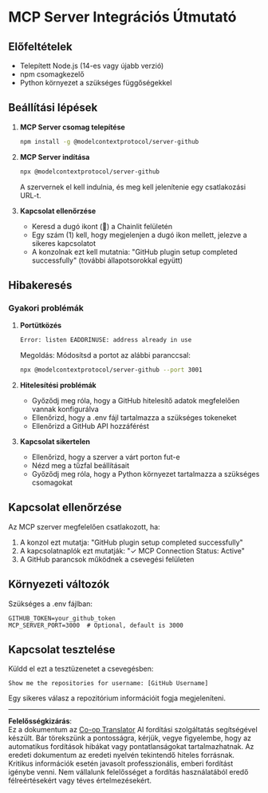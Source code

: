 <!--
CO_OP_TRANSLATOR_METADATA:
{
  "original_hash": "c4be907703b836d1a1c360db20da4de9",
  "translation_date": "2025-08-29T21:27:20+00:00",
  "source_file": "11-agentic-protocols/code_samples/github-mcp/MCP_SETUP.md",
  "language_code": "hu"
}
-->
# MCP Server Integrációs Útmutató

## Előfeltételek
- Telepített Node.js (14-es vagy újabb verzió)
- npm csomagkezelő
- Python környezet a szükséges függőségekkel

## Beállítási lépések

1. **MCP Server csomag telepítése**  
   ```bash
   npm install -g @modelcontextprotocol/server-github
   ```

2. **MCP Server indítása**  
   ```bash
   npx @modelcontextprotocol/server-github
   ```  
   A szervernek el kell indulnia, és meg kell jelenítenie egy csatlakozási URL-t.

3. **Kapcsolat ellenőrzése**  
   - Keresd a dugó ikont (🔌) a Chainlit felületén  
   - Egy szám (1) kell, hogy megjelenjen a dugó ikon mellett, jelezve a sikeres kapcsolatot  
   - A konzolnak ezt kell mutatnia: "GitHub plugin setup completed successfully" (további állapotsorokkal együtt)

## Hibakeresés

### Gyakori problémák

1. **Portütközés**  
   ```bash
   Error: listen EADDRINUSE: address already in use
   ```  
   Megoldás: Módosítsd a portot az alábbi paranccsal:  
   ```bash
   npx @modelcontextprotocol/server-github --port 3001
   ```

2. **Hitelesítési problémák**  
   - Győződj meg róla, hogy a GitHub hitelesítő adatok megfelelően vannak konfigurálva  
   - Ellenőrizd, hogy a .env fájl tartalmazza a szükséges tokeneket  
   - Ellenőrizd a GitHub API hozzáférést  

3. **Kapcsolat sikertelen**  
   - Ellenőrizd, hogy a szerver a várt porton fut-e  
   - Nézd meg a tűzfal beállításait  
   - Győződj meg róla, hogy a Python környezet tartalmazza a szükséges csomagokat  

## Kapcsolat ellenőrzése

Az MCP szerver megfelelően csatlakozott, ha:  
1. A konzol ezt mutatja: "GitHub plugin setup completed successfully"  
2. A kapcsolatnaplók ezt mutatják: "✓ MCP Connection Status: Active"  
3. A GitHub parancsok működnek a csevegési felületen  

## Környezeti változók

Szükséges a .env fájlban:  
```
GITHUB_TOKEN=your_github_token
MCP_SERVER_PORT=3000  # Optional, default is 3000
```

## Kapcsolat tesztelése

Küldd el ezt a tesztüzenetet a csevegésben:  
```
Show me the repositories for username: [GitHub Username]
```  
Egy sikeres válasz a repozitórium információit fogja megjeleníteni.  

---

**Felelősségkizárás**:  
Ez a dokumentum az [Co-op Translator](https://github.com/Azure/co-op-translator) AI fordítási szolgáltatás segítségével készült. Bár törekszünk a pontosságra, kérjük, vegye figyelembe, hogy az automatikus fordítások hibákat vagy pontatlanságokat tartalmazhatnak. Az eredeti dokumentum az eredeti nyelvén tekintendő hiteles forrásnak. Kritikus információk esetén javasolt professzionális, emberi fordítást igénybe venni. Nem vállalunk felelősséget a fordítás használatából eredő félreértésekért vagy téves értelmezésekért.